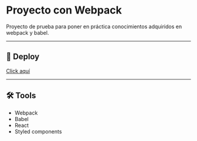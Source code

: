 # Proyecto con Webpack

Proyecto de prueba para poner en práctica conocimientos adquiridos en webpack y babel.

---

## 🚀 Deploy 

<a href="https://pool1541.github.io/Webpack-proyect" target="__blank">Click aquí</a>

---

## 🛠️ Tools

- Webpack
- Babel
- React
- Styled components

